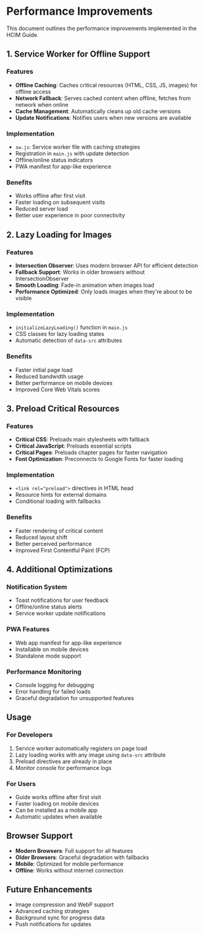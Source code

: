 # Performance Improvements

This document outlines the performance improvements implemented in the HCIM Guide.

## 1. Service Worker for Offline Support

### Features
- **Offline Caching**: Caches critical resources (HTML, CSS, JS, images) for offline access
- **Network Fallback**: Serves cached content when offline, fetches from network when online
- **Cache Management**: Automatically cleans up old cache versions
- **Update Notifications**: Notifies users when new versions are available

### Implementation
- `sw.js`: Service worker file with caching strategies
- Registration in `main.js` with update detection
- Offline/online status indicators
- PWA manifest for app-like experience

### Benefits
- Works offline after first visit
- Faster loading on subsequent visits
- Reduced server load
- Better user experience in poor connectivity

## 2. Lazy Loading for Images

### Features
- **Intersection Observer**: Uses modern browser API for efficient detection
- **Fallback Support**: Works in older browsers without IntersectionObserver
- **Smooth Loading**: Fade-in animation when images load
- **Performance Optimized**: Only loads images when they're about to be visible

### Implementation
- `initializeLazyLoading()` function in `main.js`
- CSS classes for lazy loading states
- Automatic detection of `data-src` attributes

### Benefits
- Faster initial page load
- Reduced bandwidth usage
- Better performance on mobile devices
- Improved Core Web Vitals scores

## 3. Preload Critical Resources

### Features
- **Critical CSS**: Preloads main stylesheets with fallback
- **Critical JavaScript**: Preloads essential scripts
- **Critical Pages**: Preloads chapter pages for faster navigation
- **Font Optimization**: Preconnects to Google Fonts for faster loading

### Implementation
- `<link rel="preload">` directives in HTML head
- Resource hints for external domains
- Conditional loading with fallbacks

### Benefits
- Faster rendering of critical content
- Reduced layout shift
- Better perceived performance
- Improved First Contentful Paint (FCP)

## 4. Additional Optimizations

### Notification System
- Toast notifications for user feedback
- Offline/online status alerts
- Service worker update notifications

### PWA Features
- Web app manifest for app-like experience
- Installable on mobile devices
- Standalone mode support

### Performance Monitoring
- Console logging for debugging
- Error handling for failed loads
- Graceful degradation for unsupported features

## Usage

### For Developers
1. Service worker automatically registers on page load
2. Lazy loading works with any image using `data-src` attribute
3. Preload directives are already in place
4. Monitor console for performance logs

### For Users
- Guide works offline after first visit
- Faster loading on mobile devices
- Can be installed as a mobile app
- Automatic updates when available

## Browser Support

- **Modern Browsers**: Full support for all features
- **Older Browsers**: Graceful degradation with fallbacks
- **Mobile**: Optimized for mobile performance
- **Offline**: Works without internet connection

## Future Enhancements

- Image compression and WebP support
- Advanced caching strategies
- Background sync for progress data
- Push notifications for updates 